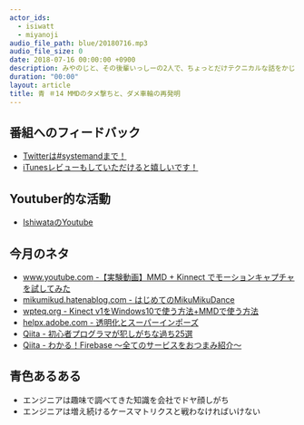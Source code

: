```yaml
---
actor_ids:
  - isiwatt
  - miyanoji
audio_file_path: blue/20180716.mp3
audio_file_size: 0
date: 2018-07-16 00:00:00 +0900
description: みやのじと、その後輩いっしーの2人で、ちょっとだけテクニカルな話をかじっちゃおう！という趣旨で始めた、systemand.onlineのサブチャンネル青です。
duration: "00:00"
layout: article
title: 青 ＃14 MMDのタメ撃ちと、ダメ車輪の再発明
---
```

## 番組へのフィードバック
* [Twitterは#systemandまで！](https://twitter.com/search?q=%23systemand)
* [iTunesレビューもしていただけると嬉しいです！](https://itunes.apple.com/jp/podcast/systemand-online/id1205168408?mt=2)

## Youtuber的な活動
* [IshiwataのYoutube](https://www.youtube.com/channel/UC0dN6GcdwpQA-WdSfI2tmZQ)

## 今月のネタ
* [www.youtube.com -【実験動画】MMD + Kinnect でモーションキャプチャを試してみた](https://www.youtube.com/watch?v=B5OtXooGwx0&feature=youtu.be)
* [mikumikud.hatenablog.com - はじめてのMikuMikuDance](http://mikumikud.hatenablog.com/)
* [wpteq.org - Kinect v1をWindows10で使う方法+MMDで使う方法](https://wpteq.org/windows/windows10-manual/post-22791/)
* [helpx.adobe.com - 透明化とスーパーインポーズ](https://helpx.adobe.com/jp/premiere-elements/using/superimposing-transparency.html)
* [Qiita - 初心者プログラマが犯しがちな過ち25選](https://qiita.com/rana_kualu/items/379eefb3a40c6b44cb92#19-%E3%82%B3%E3%83%BC%E3%83%89%E3%81%AE%E5%95%8F%E9%A1%8C%E3%81%8C%E3%83%87%E3%83%BC%E3%82%BF%E3%81%AE%E5%95%8F%E9%A1%8C%E3%81%AB%E6%B4%BE%E7%94%9F%E3%81%99%E3%82%8B)
* [Qiita - わかる！Firebase ～全てのサービスをおつまみ紹介～](https://qiita.com/dogwood008/items/fa95b62ad151f823af70)

## 青色あるある
* エンジニアは趣味で調べてきた知識を会社でドヤ顔しがち
* エンジニアは増え続けるケースマトリクスと戦わなければいけない

